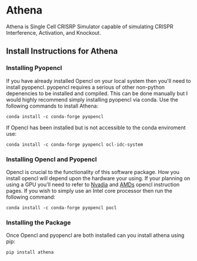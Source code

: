 # Athena

Athena is Single Cell CRISRP Simulator capable of simulating CRISPR Interference, Activation, and Knockout.

## Install Instructions for Athena

### Installing Pyopencl

If you have already installed Opencl on your local system then you'll need to install pyopencl. pyopencl requires a serious of other non-python depenencies to be installed and compiled. This can be done manually but I would highly recommend simply installing pyopencl via conda. Use the following commands to install Athena:

    conda install -c conda-forge pyopencl

If Opencl has been installed but is not accessible to the conda enviroment use:

    conda install -c conda-forge pyopencl ocl-idc-system

### Installing Opencl and Pyopencl

Opencl is crucial to the functionality of this software package. How you install opencl will depend upon the hardware your using. If your planning on using a GPU you'll need to refer to [Nvadia](https://developer.nvidia.com/opencl) and [AMDs](https://www.amd.com/en/support/kb/faq/amdgpu-installation#faq-Using-the-amdgpu-install-Script) opencl instruction pages. If you wish to simply use an Intel core processor then run the following command:

    conda install -c conda-forge pyopencl pocl

### Installing the Package

Once Opencl and pyopencl are both installed can you install athena using pip:

    pip install athena

